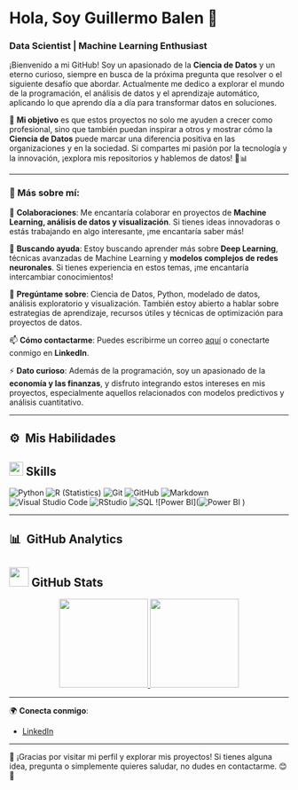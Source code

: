 # Hola, Soy Guillermo Balen 👋
### Data Scientist | Machine Learning Enthusiast

¡Bienvenido a mi GitHub! Soy un apasionado de la **Ciencia de Datos** y un eterno curioso, siempre en busca de la próxima pregunta que resolver o el siguiente desafío que abordar. Actualmente me dedico a explorar el mundo de la programación, el análisis de datos y el aprendizaje automático, aplicando lo que aprendo día a día para transformar datos en soluciones.

🚀 **Mi objetivo** es que estos proyectos no solo me ayuden a crecer como profesional, sino que también puedan inspirar a otros y mostrar cómo la **Ciencia de Datos** puede marcar una diferencia positiva en las organizaciones y en la sociedad. Si compartes mi pasión por la tecnología y la innovación, ¡explora mis repositorios y hablemos de datos! 🧠📊

---

### 🌟 Más sobre mí:

👯 **Colaboraciones**: Me encantaría colaborar en proyectos de **Machine Learning, análisis de datos y visualización**. Si tienes ideas innovadoras o estás trabajando en algo interesante, ¡me encantaría saber más!

🤝 **Buscando ayuda**: Estoy buscando aprender más sobre **Deep Learning**, técnicas avanzadas de Machine Learning y **modelos complejos de redes neuronales**. Si tienes experiencia en estos temas, ¡me encantaría intercambiar conocimientos!

💬 **Pregúntame sobre**: Ciencia de Datos, Python, modelado de datos, análisis exploratorio y visualización. También estoy abierto a hablar sobre estrategias de aprendizaje, recursos útiles y técnicas de optimización para proyectos de datos.

📫 **Cómo contactarme**: Puedes escribirme un correo [aquí](mailto:guillebalen00@gmail.com) o conectarte conmigo en **LinkedIn**.

⚡ **Dato curioso**: Además de la programación, soy un apasionado de la **economía y las finanzas**, y disfruto integrando estos intereses en mis proyectos, especialmente aquellos relacionados con modelos predictivos y análisis cuantitativo.

---

## ⚙️ &nbsp;Mis Habilidades
## <img src="https://media2.giphy.com/media/QssGEmpkyEOhBCb7e1/giphy.gif?cid=ecf05e47a0n3gi1bfqntqmob8g9aid1oyj2wr3ds3mg700bl&rid=giphy.gif" width ="25"><b> Skills</b>

![Python](https://img.shields.io/badge/-Python-05122A?style=flat&logo=python)
![R (Statistics)](https://img.shields.io/badge/-R-05122A?style=flat&logo=R&logoColor=276DC3)
![Git](https://img.shields.io/badge/-Git-05122A?style=flat&logo=git)
![GitHub](https://img.shields.io/badge/-GitHub-05122A?style=flat&logo=github)
![Markdown](https://img.shields.io/badge/-Markdown-05122A?style=flat&logo=markdown)\
![Visual Studio Code](https://img.shields.io/badge/-Visual%20Studio%20Code-05122A?style=flat&logo=visual-studio-code&logoColor=007ACC)
![RStudio](https://img.shields.io/badge/-RStudio-05122A?style=flat&logo=rstudio)
![SQL](https://img.shields.io/badge/-SQL-05122A?style=flat&logo=postgresql)
![Power BI](![Power BI](https://img.shields.io/badge/-Power%20BI-05122A?style=flat&logo=power-bi&logoColor=F2C811)
)

---

## 📊 &nbsp;GitHub Analytics
## <img src="https://media.giphy.com/media/iY8CRBdQXODJSCERIr/giphy.gif" width="35"><b> GitHub Stats</b>
<p align="center">
<a href="https://github.com/GuilleBalen">
  <img height="160em" src="https://github-readme-stats-eight-theta.vercel.app/api?username=GuilleBalen&show_icons=true&theme=algolia&include_all_commits=true&count_private=true"/>
  <img height="160em" src="https://github-readme-stats-eight-theta.vercel.app/api/top-langs/?username=GuilleBalen&layout=compact&langs_count=8&theme=algolia"/>
</a>
</p>

---

🌍 **Conecta conmigo**:

- [LinkedIn](https://www.linkedin.com/in/guillermo-balen-crespo/)


---

🎉 ¡Gracias por visitar mi perfil y explorar mis proyectos! Si tienes alguna idea, pregunta o simplemente quieres saludar, no dudes en contactarme. 😊👋


<!--
**GuilleBalen/GuilleBalen** is a ✨ _special_ ✨ repository because its `README.md` (this file) appears on your GitHub profile.

Here are some ideas to get you started:

- 🔭 I’m currently working on ...
- 🌱 I’m currently learning ...
- 👯 I’m looking to collaborate on ...
- 🤔 I’m looking for help with ...
- 💬 Ask me about ...
- 📫 How to reach me: ...
- 😄 Pronouns: ...
- ⚡ Fun fact: ...
-->
